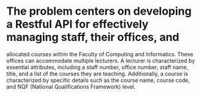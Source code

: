 # The problem centers on developing a Restful API for effectively managing staff, their offices, and 
allocated courses within the Faculty of Computing and Informatics. These offices can 
accommodate multiple lecturers. A lecturer is characterized by essential attributes, including a 
staff number, office number, staff name, title, and a list of the courses they are teaching. 
Additionally, a course is characterized by specific details such as the course name, course code, 
and NQF (National Qualifications Framework) level.
